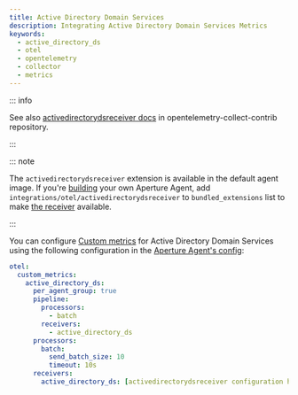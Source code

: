 ```yaml
---
title: Active Directory Domain Services
description: Integrating Active Directory Domain Services Metrics
keywords:
  - active_directory_ds
  - otel
  - opentelemetry
  - collector
  - metrics
---
```


::: info

See also [activedirectorydsreceiver docs][receiver] in
opentelemetry-collect-contrib repository.

:::

::: note

The `activedirectorydsreceiver` extension is available in the default agent
image. If you're [building][build] your own Aperture Agent, add
`integrations/otel/activedirectorydsreceiver` to `bundled_extensions` list to
make [the receiver][receiver] available.

:::

You can configure [Custom metrics][custom-metrics] for Active Directory Domain
Services using the following configuration in the [Aperture Agent's
config][agent-config]:

```yaml
otel:
  custom_metrics:
    active_directory_ds:
      per_agent_group: true
      pipeline:
        processors:
          - batch
        receivers:
          - active_directory_ds
      processors:
        batch:
          send_batch_size: 10
          timeout: 10s
      receivers:
        active_directory_ds: [activedirectorydsreceiver configuration here]
```

[build]: /reference/aperturectl/build/agent/agent.md
[receiver]:
  https://github.com/open-telemetry/opentelemetry-collector-contrib/tree/main/receiver/activedirectorydsreceiver
[custom-metrics]: /reference/configuration/agent.md#custom-metrics-config
[agent-config]: /reference/configuration/agent.md#agent-o-t-e-l-config
